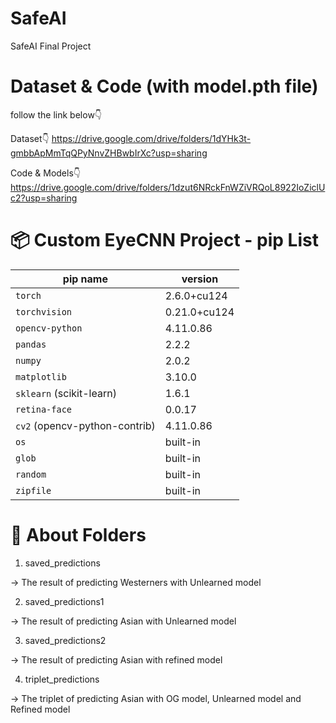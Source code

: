 # SafeAI
SafeAI Final Project

# Dataset & Code (with model.pth file)

follow the link below👇 

Dataset👇
https://drive.google.com/drive/folders/1dYHk3t-gmbbApMmTqQPyNnvZHBwbIrXc?usp=sharing

Code & Models👇
https://drive.google.com/drive/folders/1dzut6NRckFnWZiVRQoL8922IoZiclUc2?usp=sharing



# 📦 Custom EyeCNN Project - pip List

| pip name             | version       |
|----------------------|------------|
| `torch`              | 2.6.0+cu124 |
| `torchvision`        | 0.21.0+cu124 |
| `opencv-python`      | 4.11.0.86   |
| `pandas`             | 2.2.2       |
| `numpy`              | 2.0.2       |
| `matplotlib`         | 3.10.0      |
| `sklearn` (scikit-learn) | 1.6.1  |
| `retina-face`        | 0.0.17      |
| `cv2` (opencv-python-contrib) | 4.11.0.86 |
| `os`                 | built-in    |
| `glob`               | built-in    |
| `random`             | built-in    |
| `zipfile`            | built-in    |



# 📁 About Folders

1. saved_predictions

-> The result of predicting Westerners with Unlearned model

2. saved_predictions1

-> The result of predicting Asian with Unlearned model

3. saved_predictions2

-> The result of predicting Asian with refined model

4. triplet_predictions

-> The triplet of predicting Asian with OG model, Unlearned model and Refined model


